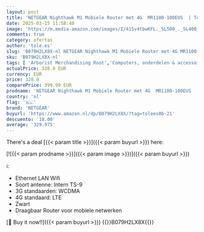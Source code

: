 ```yaml
---
layout: post
title: 'NETGEAR Nighthawk M1 Mobiele Router met 4G  MR1100-100EUS  | Tot 1Gbps snelheid | Werkt het beste met AT&T en T-Mobile|Verbindt tot 20 apparaten | Overal beveiligd draadloos netwerk'
date: 2025-03-15 11:58:48
image: 'https://m.media-amazon.com/images/I/415v4tbwKFL._SL500_._SL400_.jpg'
comments: true
category: ofertas
author: 'tole.es'
slug: 'B079H2LX8X-nl NETGEAR Nighthawk M1 Mobiele Router met 4G MR1100-100EUS |...'
sku: 'B079H2LX8X-nl'
tags: [ 'Arborist Merchandising Root','Computers, onderdelen & accessoires','Elektronica','Netwerkapparaten','Routers','Self Service','Special Features Stores','be0c145d-645e-47ab-b638-53e8112e3d67_0','be0c145d-645e-47ab-b638-53e8112e3d67_5201','netgear','🇳🇱', ]
actualPrice: 328.0 EUR
currency: EUR
price: 328.0
comparePrice: 399.99 EUR
prodname: 'NETGEAR Nighthawk M1 Mobiele Router met 4G  MR1100-100EUS  | Tot 1Gbps snelheid | Werkt het beste met AT&T en T-Mobile|Verbindt tot 20 apparaten | Overal beveiligd draadloos netwerk'
country: 'nl'
flag: '🇳🇱'
brand: 'NETGEAR'
buyurl: 'https://www.amazon.nl/dp/B079H2LX8X/?tag=tolees0b-21'
descuento: '18.00'
average: '329.975'
---
```


There's a deal [{{< param title >}}]({{< param buyurl >}})  here:

[![{{< param prodname >}}]({{< param image >}})]({{< param buyurl >}})

ℹ️:

- Ethernet LAN Wifi
- Soort antenne: Intern TS-9
- 3G standaarden: WCDMA
- 4G standaard: LTE
- Zwart
- Draagbaar Router voor mobiele netwerken

[🛒 Buy it now!!]({{< param buyurl >}})
{{<world>}}B079H2LX8X{{</world>}}

